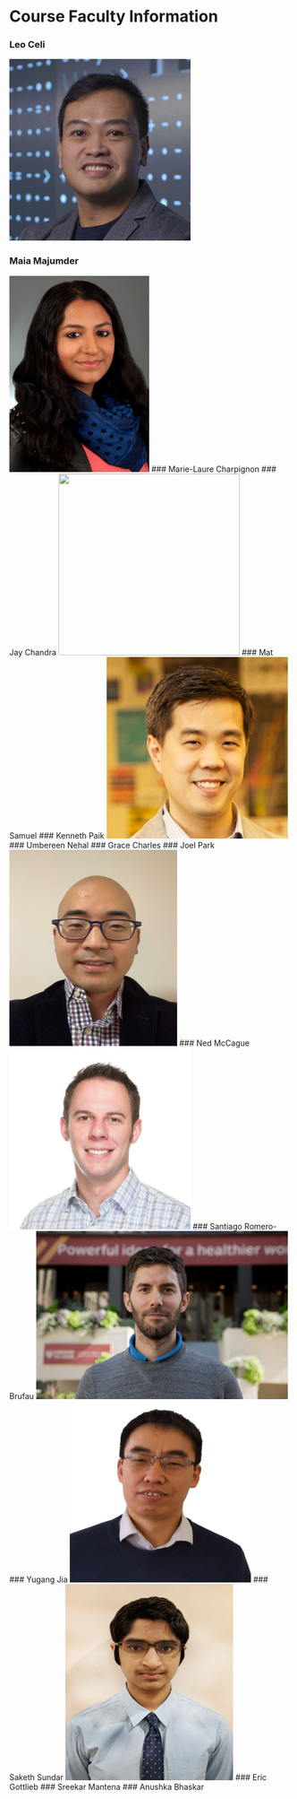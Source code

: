 # Course Faculty Information
### Leo Celi 
<img src="Headshot_Pictures/leo.jpg" width="324" height="324">

### Maia Majumder
<img src="Headshot_Pictures/Majumder_Maia.jpg" width="250" height="350">
### Marie-Laure Charpignon
### Jay Chandra
<img src="Headshot_Pictures/Jay.png" width="324" height="324">
### Mat Samuel
### Kenneth Paik
<img src="Headshot_Pictures/ken.jpg" width="324" height="324">
### Umbereen Nehal
### Grace Charles
### Joel Park
<img src="Headshot_Pictures/joel.png" width="300" height="350">
### Ned McCague
<img src="Headshot_Pictures/ned.jpg" width="324" height="324">
### Santiago Romero-Brufau
<img src="Headshot_Pictures/Santiago.JPG" width="450" height="300">
### Yugang Jia
<img src="Headshot_Pictures/yugang.png" width="324" height="324">
### Saketh Sundar
<img src="Headshot_Pictures/saketh.jpg" width="300" height="350">
### Eric Gottlieb
### Sreekar Mantena
### Anushka Bhaskar

